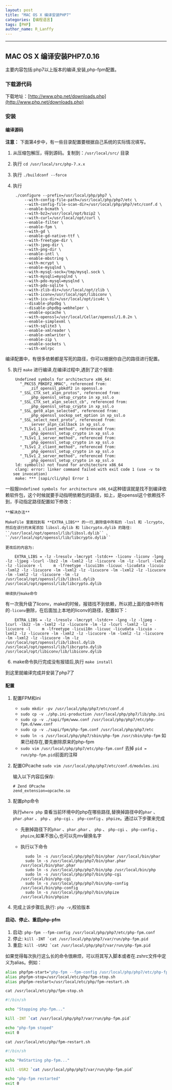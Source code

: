 ```yaml
---
layout: post
title: "MAC OS X 编译安装PHP7"
categories: [编程语言]
tags: [PHP]
author_name: R_Lanffy
---
```

---

## MAC OS X 编译安装PHP7.0.16

主要内容包括:php7以上版本的编译,安装,php-fpm配置。

### 下载源代码

下载地址：[http://www.php.net/downloads.php](http://www.php.net/downloads.php)

### 安装

#### 编译源码

**注意：** 下面第4步中，有一些目录配置要根据自己系统的实际情况填写。

1. 从压缩包解压，得到源码。复制到：``/usr/local/src/`` 目录
2. 执行 ``cd /usr/local/src/php-7.x.x``
3. 执行 ``./buildconf --force``
4. 执行

        ./configure --prefix=/usr/local/php/php7 \
            --with-config-file-path=/usr/local/php/php7/etc \
            --with-config-file-scan-dir=/usr/local/php/php7/etc/conf.d \
            --enable-bcmath \
            --with-bz2=/usr/local/opt/bzip2 \
            --with-curl=/usr/local/opt/curl \
            --enable-filter \
            --enable-fpm \
            --with-gd \
            --enable-gd-native-ttf \
            --with-freetype-dir \
            --with-jpeg-dir \
            --with-png-dir \
            --enable-intl \
            --enable-mbstring \
            --with-mcrypt \
            --enable-mysqlnd \
            --with-mysql-sock=/tmp/mysql.sock \
            --with-mysqli=mysqlnd \
            --with-pdo-mysql=mysqlnd \
            --with-pdo-sqlite \
            --with-zlib-dir=/usr/local/opt/zlib \
            --with-iconv=/usr/local/opt/libiconv \
            --with-icu-dir=/usr/local/opt/icu4c \
            --disable-phpdbg \
            --disable-phpdbg-webhelper \
            --enable-opcache \
            --with-openssl=/usr/local/Cellar/openssl/1.0.2n \
            --enable-simplexml \
            --with-sqlite3 \
            --enable-xmlreader \
            --enable-xmlwriter \
            --enable-zip \
            --enable-sockets \
            --with-xmlrpc

编译配置中，有很多依赖都是写死的路径，你可以根据你自己的路径进行配置。


5. 执行 ``make`` 进行编译,在编译过程中,遇到了这个报错:

        Undefined symbols for architecture x86_64:
          "_PKCS5_PBKDF2_HMAC", referenced from:
              _zif_openssl_pbkdf2 in openssl.o
          "_SSL_CTX_set_alpn_protos", referenced from:
              _php_openssl_setup_crypto in xp_ssl.o
          "_SSL_CTX_set_alpn_select_cb", referenced from:
              _php_openssl_setup_crypto in xp_ssl.o
          "_SSL_get0_alpn_selected", referenced from:
              _php_openssl_sockop_set_option in xp_ssl.o
          "_SSL_select_next_proto", referenced from:
              _server_alpn_callback in xp_ssl.o
          "_TLSv1_1_client_method", referenced from:
              _php_openssl_setup_crypto in xp_ssl.o
          "_TLSv1_1_server_method", referenced from:
              _php_openssl_setup_crypto in xp_ssl.o
          "_TLSv1_2_client_method", referenced from:
              _php_openssl_setup_crypto in xp_ssl.o
          "_TLSv1_2_server_method", referenced from:
              _php_openssl_setup_crypto in xp_ssl.o
        ld: symbol(s) not found for architecture x86_64
        clang: error: linker command failed with exit code 1 (use -v to see invocation)
        make: *** [sapi/cli/php] Error 1

一般报``Undefined symbols for architecture x86_64``这种错误就是找不到编译依赖软件包，这个时候就要手动指明依赖包的路径，如上，是openssl这个依赖找不到，手动指定路径配置如下修改：

    **解决办法**

    MakeFile 里面找到有 **EXTRA_LIBS** 的一行,删除值中所有的 -lssl 和 -lcrypto,然后在该行的末尾添加 libssl.dylib 和 libcrypto.dylib 的路径: ``/usr/local/opt/openssl/lib/libssl.dylib`` 、 ``/usr/local/opt/openssl/lib/libcrypto.dylib``

    更改后的内容为:

        EXTRA_LIBS = -lz -lresolv -lmcrypt -lstdc++ -liconv -liconv -lpng -lz -ljpeg -lcurl -lbz2 -lm -lxml2 -lz -licucore -lm -lz -lcurl -lxml2 -lz -licucore -l     m -lfreetype -licui18n -licuuc -licudata -licuio -lxml2 -lz -licucore -lm -lxml2 -lz -licucore -lm -lxml2 -lz -licucore -lm -lxml2 -lz -licucore -lm -lz      /usr/local/opt/openssl/lib/libssl.dylib /usr/local/opt/openssl/lib/libcrypto.dylib

    继续执行make命令

有一次我升级了liconv，make的时候，报错找不到依赖，所以把上面的值中所有的``-liconv``删除，在后面加上本地的liconv的路径，配置如下：

        EXTRA_LIBS = -lz -lresolv -lmcrypt -lstdc++ -lpng -lz -ljpeg -lcurl -lbz2 -lm -lxml2 -lz -licucore -lm -lz -lcurl -lxml2 -lz -licucore -l     m -lfreetype -licui18n -licuuc -licudata -licuio -lxml2 -lz -licucore -lm -lxml2 -lz -licucore -lm -lxml2 -lz -licucore -lm -lxml2 -lz -licucore -lm -lz      /usr/local/opt/openssl/lib/libssl.dylib /usr/local/opt/openssl/lib/libcrypto.dylib /usr/local/opt/libiconv/lib/libiconv.dylib

6. make命令执行完成没有报错后,执行 ``make install``

到这里就编译完成并安装了php7了



#### 配置


1. 配置FPM和ini
	* ``sudo mkdir -pv /usr/local/php/php7/etc/conf.d``
	* ``sudo cp -v ./php.ini-production /usr/local/php/php7/lib/php.ini``
	* ``sudo cp -v ./sapi/fpm/www.conf /usr/local/php/php7/etc/php-fpm.d/www.conf``
	* ``sudo cp -v ./sapi/fpm/php-fpm.conf /usr/local/php/php7/etc``
	* ``sudo ln -s /usr/local/php/php7/sbin/php-fpm /usr/sbin/php-fpm`` 如果已经存在,要先删除原来的php-fpm
	* ``sudo vim /usr/local/php/php7/etc/php-fpm.conf`` 去掉 ``pid = run/php-fpm.pid``前面的注释

2. 配置OPcache
``sudo vim /usr/local/php/php7/etc/conf.d/modules.ini``

	输入以下内容后保存:
	```
	# Zend OPcache
	zend_extension=opcache.so
	```

3. 配置php命令

    执行``where php`` 查看当前环境中的php在哪些路径,替换掉路径中的``phar`` 、``phar.phar`` 、 ``php`` 、 ``php-cgi`` 、 ``php-config`` 、``phpize``。通过以下步骤来完成

    * 先删掉路径下的``phar`` 、``phar.phar`` 、 ``php`` 、 ``php-cgi`` 、 ``php-config`` 、``phpize``,如果不放心,也可以先mv替换名字
    * 执行以下命令

            sudo ln -s /usr/local/php/php7/bin/phar /usr/local/bin/phar
            sudo ln -s /usr/local/php/php7/bin/phar.phar /usr/local/bin/phar.phar
            sudo ln -s /usr/local/php/php7/bin/php /usr/local/bin/php
            sudo ln -s /usr/local/php/php7/bin/php-cgi /usr/local/bin/php-cgi
            sudo ln -s /usr/local/php/php7/bin/php-config /usr/local/bin/php-config
            sudo ln -s /usr/local/php/php7/bin/phpize /usr/local/bin/phpize

4. 完成上诉步骤后,执行: ``php -v``,校验版本



#### 启动、停止、重启php-pfm


1. 启动: ``php-fpm --fpm-config /usr/local/php/php7/etc/php-fpm.conf``
2. 停止: ``kill -INT `cat /usr/local/php/php7/var/run/php-fpm.pid``
3. 重启: ``kill -USR2 `cat /usr/local/php/php7/var/run/php-fpm.pid``

如果觉得每次执行这么长的命令很麻烦，可以将其写入脚本或者在.zshrc文件中定义为alias。例如：

```bash
alias phpfpm-start="php-fpm --fpm-config /usr/local/php/php7/etc/php-fpm.conf"
alias phpfpm-stop=/usr/local/etc/php/fpm-stop.sh
alias phpfpm-restart=/usr/local/etc/php/fpm-restart.sh
```

``cat /usr/local/etc/php/fpm-stop.sh``

```bash
#!/bin/sh

echo "Stopping php-fpm..."

kill -INT `cat /usr/local/php/php7/var/run/php-fpm.pid`

echo "php-fpm stoped"
exit 0
```

``cat /usr/local/etc/php/fpm-restart.sh``

```bash
#!/bin/sh

echo "ReStarting php-fpm..."

kill -USR2 `cat /usr/local/php/php7/var/run/php-fpm.pid`

echo "php-fpm restarted"
exit 0
```



